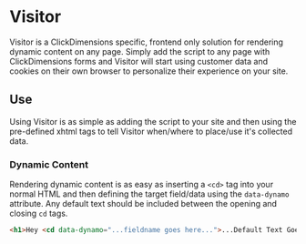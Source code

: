 Visitor
=======

Visitor is a ClickDimensions specific, frontend only solution for rendering dynamic content on any page. Simply add the script to any page with ClickDimensions forms and Visitor will start using customer data and cookies on their own browser to personalize their experience on your site.

## Use

Using Visitor is as simple as adding the script to your site and then using the pre-defined xhtml tags to tell Visitor when/where to place/use it's collected data.

### Dynamic Content

Rendering dynamic content is as easy as inserting a `<cd>` tag into your normal HTML and then defining the target field/data using the `data-dynamo` attribute. Any default text should be included between the opening and closing `cd` tags.

```html
<h1>Hey <cd data-dynamo="...fieldname goes here...">...Default Text Goes Here...</cd> <cd data-dynamo="lastname"></cd>!</h1>
```
